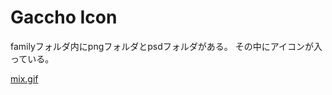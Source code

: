 ﻿# Gaccho Icon

familyフォルダ内にpngフォルダとpsdフォルダがある。
その中にアイコンが入っている。

[mix.gif](https://github.com/Kasugaccho/GacchoIcon/blob/master/other/picture/mix.gif)
